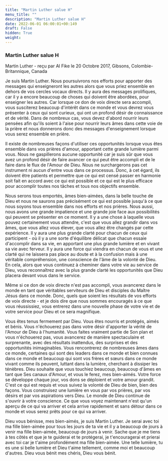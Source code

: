 ```yaml
---
title: "Martin Luther salue H"
menu_title: ""
description: "Martin Luther salue H"
date: 2022-06-01 06:00:01+00:149
draft: False
hidden: True
weight:
---
```

### Martin Luther salue H

Martin Luther - reçu par Al Fike le 20 Octobre 2017, Gibsons, Colombie-Britannique, Canada

Je suis Martin Luther. Nous poursuivrons nos efforts pour apporter des messages qui enseigneront les autres alors que vous priez ensemble en dehors de vos cercles vocaux directs. Il y aura des messages prolifiques, car il y a encore beaucoup de choses qui doivent être abordées, pour enseigner les autres. Car lorsque ce don de voix directe sera accompli, vous susciterez beaucoup d'intérêt dans ce monde et vous devrez vous présenter à ceux qui sont curieux, qui ont un profond désir de connaissance et de vérité. Dans de nombreux cas, vous devez d'abord nourrir leurs pensées afin qu'ils soient à l'aise pour nourrir leurs âmes dans cette voie de la prière et nous donnerons donc des messages d'enseignement lorsque vous serez ensemble en prière.

Il existe de nombreuses façons d'utiliser ces opportunités lorsque vous êtes ensemble dans vos prières d'amour, apportant cette grande lumière parmi vous. Nous ne gaspillerons aucune opportunité car je suis sûr que vous avez un profond désir de faire avancer ce qui peut être accompli et de le faire dans le flux de l'Amour de Dieu. Nous ne surchargerons pas cet instrument ni aucun d'entre vous dans ce processus. Donc, à cet égard, ils doivent être patients et permettre que ce qui est censé passer en harmonie soit fait en accord avec ce qui est possible et ce qui est le plus efficace pour accomplir toutes nos tâches et tous nos objectifs ensemble.

Nous serons tous emportés, âmes bien-aimées, dans la belle touche de Dieu et nous ne saurons pas précisément ce qui est possible jusqu'à ce que nous soyons tous ensemble dans nos efforts et nos prières. Nous aussi, nous avons une grande impatience et une grande joie face aux possibilités qui peuvent se présenter en ce moment. Il y a une chose à laquelle vous pouvez certainement vous attendre, c'est que vous allez grandir dans vos âmes, que vous allez vous élever, que vous allez être changés par cette expérience. Il y aura une plus grande clarté pour chacun de ceux qui participent - où il y a une sorte d'équilibre délicat que chacun essaie d'accomplir dans sa vie, en apportant une plus grande lumière et en vivant sa vie avec ferveur. Il y aura une force qui viendra en chacun de vous et une clarté qui ne laissera pas place au doute et à la confusion mais à une véritable compréhension, une conscience de l'âme de la volonté de Dieu. En cela, alors que vous continuez à cheminer dans votre vie au service de Dieu, vous reconnaîtrez avec la plus grande clarté les opportunités que Dieu placera devant vous dans le service. 

Même si ce don de voix directe n'est pas accompli, vous avancerez dans le monde en tant que véritables serviteurs de Dieu et disciples du Maître Jésus dans ce monde. Donc, quels que soient les résultats de vos efforts de voix directe - et je dois dire que nous sommes encouragés à ce que vous réussissiez, vous entrerez dans une nouvelle phase de votre vie et de votre service pour Dieu et ce sera magnifique.

Vous êtes tenus fermement par Dieu. Vous êtes nourris et protégés, aimés et bénis. Vous n'échouerez pas dans votre désir d'apporter la vérité de l'Amour de Dieu à l'humanité. Vous faites vraiment partie de Son plan et vous n'échouerez pas, vous avancerez de manière spectaculaire et surprenante, avec des résultats inattendus, des surprises et des opportunités inimaginables. Vous rencontrerez de nombreuses âmes dans ce monde, certaines qui sont des leaders dans ce monde et bien connues dans ce monde et beaucoup qui sont vos frères et sœurs dans ce monde vivant comme ils peuvent, luttant dans la lumière, cherchant à dissiper les ténèbres. Dieu souhaite que vous touchiez beaucoup, beaucoup d'âmes en tant que Ses canaux d'Amour, et vous le ferez, mes bien-aimés. Votre force se développe chaque jour, vos dons se déploient et votre amour grandit. C'est ce qui est requis et vous suivez la volonté de Dieu de bien, bien des façons. Vous construisez une lumière en vous par vos prières, par vos désirs et par vos aspirations vers Dieu. Le monde de Dieu continue de s'ouvrir à votre conscience. Ce que vous voyez maintenant n'est qu'un aperçu de ce qui va arriver et cela arrive rapidement et sans détour dans ce monde et vous serez prêts pour ce qui va arriver.

Dieu vous bénisse, mes bien-aimés, je suis Martin Luther. Je serai avec toi ma fille bien-aimée pour tous les jours de ta vie et il y a beaucoup de jours à venir ma fille bien-aimée, beaucoup de jours à venir. Sache que je me tiens à tes côtés et que je te guiderai et te protégerai, je t'encouragerai et prierai avec toi car je t'aime profondément ma fille bien-aimée. Une telle lumière, tu es une si belle lumière et Dieu t'aime tellement, comme moi et beaucoup d'autres. Dieu vous bénit mes chéris, Dieu vous bénit.



